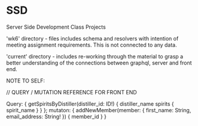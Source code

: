 # SSD
Server Side Development Class Projects

'wk6' directory - files includes schema and resolvers with intention of meeting assignment requirements. This is not connected to any data. 

'current' directory - includes re-working through the material to grasp a better understanding of the connections between graphql, server and front end. 


NOTE TO SELF:

// QUERY / MUTATION REFERENCE FOR FRONT END

Query: {
    getSpiritsByDistiller(distiller_id: ID!) {
        distiller_name
        spirits {
            spirit_name
        }
    }
};
mutaton: {
    addNewMember(member: { first_name: String, email_address: String! }) {
        member_id
    }
} 